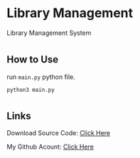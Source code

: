 # Library Management
Library Management System

#
## How to Use
run `main.py` python file.
```
python3 main.py
```


#
## Links

Download Source Code: [Click Here](https://github.com/dori-dev/library-management/archive/refs/heads/main.zip)

My Github Acount: [Click Here](https://github.com/dori-dev/)
